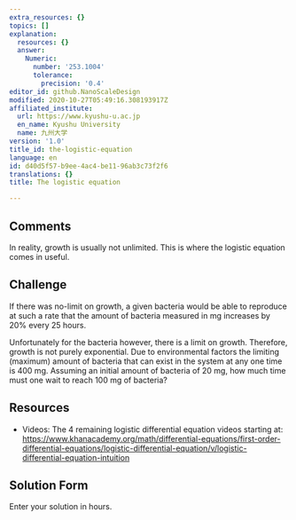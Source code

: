 ```yaml
---
extra_resources: {}
topics: []
explanation:
  resources: {}
  answer:
    Numeric:
      number: '253.1004'
      tolerance:
        precision: '0.4'
editor_id: github.NanoScaleDesign
modified: 2020-10-27T05:49:16.308193917Z
affiliated_institute:
  url: https://www.kyushu-u.ac.jp
  en_name: Kyushu University
  name: 九州大学
version: '1.0'
title_id: the-logistic-equation
language: en
id: d40d5f57-b9ee-4ac4-be11-96ab3c73f2f6
translations: {}
title: The logistic equation

---
```


## Comments
In reality, growth is usually not unlimited. This is where the logistic equation comes in useful.


## Challenge
If there was no-limit on growth, a given bacteria would be able to reproduce at such a rate that the amount of bacteria measured in mg increases by 20% every 25 hours.

Unfortunately for the bacteria however, there is a limit on growth. Therefore, growth is not purely exponential. Due to environmental factors the limiting (maximum) amount of bacteria that can exist in the system at any one time is 400 mg. Assuming an initial amount of bacteria of 20 mg, how much time must one wait to reach 100 mg of bacteria?


## Resources
- Videos: The 4 remaining logistic differential equation videos starting at: https://www.khanacademy.org/math/differential-equations/first-order-differential-equations/logistic-differential-equation/v/logistic-differential-equation-intuition


## Solution Form
Enter your solution in hours.




